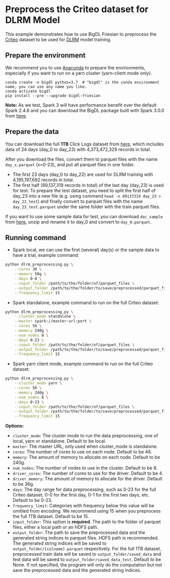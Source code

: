 # Preprocess the Criteo dataset for DLRM Model
This example demonstrates how to use BigDL Friesian to preprocess the 
[Criteo](https://ailab.criteo.com/download-criteo-1tb-click-logs-dataset/) dataset to be used for [DLRM](https://arxiv.org/abs/1906.00091) model training.

## Prepare the environment
We recommend you to use [Anaconda](https://www.anaconda.com/distribution/#linux) to prepare the environments, especially if you want to run on a yarn cluster (yarn-client mode only).
```
conda create -n bigdl python=3.7  # "bigdl" is the conda environment name, you can use any name you like.
conda activate bigdl
pip install --pre --upgrade bigdl-friesian
```

__Note:__ As we test, Spark 3 will have performance benefit over the default Spark 2.4.6 and you can download the BigDL package built with Spark 3.0.0 from [here](https://sourceforge.net/projects/analytics-zoo/files/zoo-py/).

## Prepare the data
You can download the full __1TB__ Click Logs dataset from [here](https://ailab.criteo.com/download-criteo-1tb-click-logs-dataset/), which includes data of 24 days (day_0 to day_23) with 4,373,472,329 records in total.

After you download the files, convert them to parquet files with the name `day_x.parquet` (x=0-23), and put all parquet files in one folder.
- The first 23 days (day_0 to day_22) are used for DLRM training with 4,195,197,692 records in total.
- The first half (89,137,319 records in total) of the last day (day_23) is used for test. To prepare the test dataset, you need to split the first half of day_23 into a new file (e.g. using command `head -n 89137319 day_23 > day_23_test`) and finally convert to parquet files with the name `day_23_test.parquet` under the same folder with the train parquet files.

If you want to use some sample data for test, you can download `dac_sample` from [here](https://labs.criteo.com/2014/02/download-dataset/), unzip and rename it to day_0 and convert to `day_0.parquet`.

## Running command
* Spark local, we can use the first (several) day(s) or the sample data to have a trial, example command:
```bash
python dlrm_preprocessing.py \
    --cores 36 \
    --memory 50g \
    --days 0-0 \
    --input_folder /path/to/the/folder/of/parquet_files \
    --output_folder /path/to/the/folder/to/save/preprocessed/parquet_files/and/string_index \
    --frequency_limit 15
```

* Spark standalone, example command to run on the full Criteo dataset:
```bash
python dlrm_preprocessing.py \
    --cluster_mode standalone \
    --master spark://master-url:port \
    --cores 56 \
    --memory 240g \
    --num_nodes 8 \
    --days 0-23 \
    --input_folder /path/to/the/folder/of/parquet_files \
    --output_folder /path/to/the/folder/to/save/preprocessed/parquet_files/and/string_index \
    --frequency_limit 15
```

* Spark yarn client mode, example command to run on the full Criteo dataset:
```bash
python dlrm_preprocessing.py \
    --cluster_mode yarn \
    --cores 56 \
    --memory 240g \
    --num_nodes 8 \
    --days 0-23 \
    --input_folder /path/to/the/folder/of/parquet_files \
    --output_folder /path/to/the/folder/to/save/preprocessed/parquet_files/and/string_index \
    --frequency_limit 15
```

__Options:__
* `cluster_mode`: The cluster mode to run the data preprocessing, one of local, yarn or standalone. Default to be local.
* `master`: The master URL, only used when cluster_mode is standalone.
* `cores`: The number of cores to use on each node. Default to be 48.
* `memory`: The amount of memory to allocate on each node. Default to be 240g.
* `num_nodes`: The number of nodes to use in the cluster. Default to be 8.
* `driver_cores`: The number of cores to use for the driver. Default to be 4.
* `driver_memory`: The amount of memory to allocate for the driver. Default to be 36g.
* `days`: The day range for data preprocessing, such as 0-23 for the full Criteo dataset, 0-0 for the first day, 0-1 for the first two days, etc. Default to be 0-23.
* `frequency_limit`: Categories with frequency below this value will be omitted from encoding. We recommend using 15 when you preprocess the full 1TB dataset. Default to be 15.
* `input_folder`: This option is __required__. The path to the folder of parquet files, either a local path or an HDFS path.
* `output_folder`: The path to save the preprocessed data and the generated string indices to parquet files. HDFS path is recommended. 
The generated string indices will be saved to `output_folder/[colname].parquet` respectively. For the full 1TB dataset, preprocessed train data 
will be saved to `output_folder/saved_data` and test data will be saved to `output_folder/saved_data_test`. Default to be None. If not specified, the program will only do the computation but not save the preprocessed data and the generated string indices.
